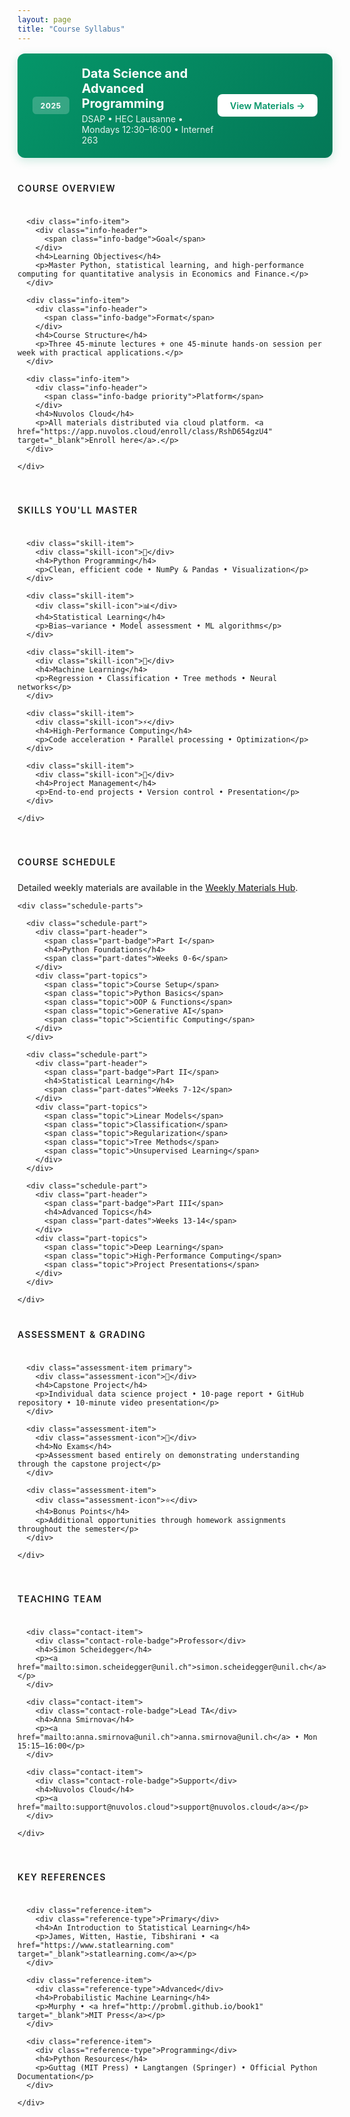 ```yaml
---
layout: page
title: "Course Syllabus"
---
```


<div class="syllabus">

  <!-- Course Overview Banner -->
  <div class="course-banner">
    <div class="course-content">
      <span class="course-label">2025</span>
      <div class="course-info">
        <h2>Data Science and Advanced Programming</h2>
        <p>DSAP • HEC Lausanne • Mondays 12:30–16:00 • Internef 263</p>
      </div>
    </div>
    <a href="{{ '/weekly-materials' | relative_url }}" class="course-btn">View Materials →</a>
  </div>

  <!-- Course Information -->
  <section class="syllabus-section">
    <h3 class="section-title">Course Overview</h3>
    <div class="info-grid">
      
      <div class="info-item">
        <div class="info-header">
          <span class="info-badge">Goal</span>
        </div>
        <h4>Learning Objectives</h4>
        <p>Master Python, statistical learning, and high-performance computing for quantitative analysis in Economics and Finance.</p>
      </div>

      <div class="info-item">
        <div class="info-header">
          <span class="info-badge">Format</span>
        </div>
        <h4>Course Structure</h4>
        <p>Three 45-minute lectures + one 45-minute hands-on session per week with practical applications.</p>
      </div>

      <div class="info-item">
        <div class="info-header">
          <span class="info-badge priority">Platform</span>
        </div>
        <h4>Nuvolos Cloud</h4>
        <p>All materials distributed via cloud platform. <a href="https://app.nuvolos.cloud/enroll/class/RshD654gzU4" target="_blank">Enroll here</a>.</p>
      </div>

    </div>
  </section>

  <!-- Key Skills Section -->
  <section class="syllabus-section">
    <h3 class="section-title">Skills You'll Master</h3>
    <div class="skills-grid">
      
      <div class="skill-item">
        <div class="skill-icon">🐍</div>
        <h4>Python Programming</h4>
        <p>Clean, efficient code • NumPy & Pandas • Visualization</p>
      </div>

      <div class="skill-item">
        <div class="skill-icon">📊</div>
        <h4>Statistical Learning</h4>
        <p>Bias–variance • Model assessment • ML algorithms</p>
      </div>

      <div class="skill-item">
        <div class="skill-icon">🧠</div>
        <h4>Machine Learning</h4>
        <p>Regression • Classification • Tree methods • Neural networks</p>
      </div>

      <div class="skill-item">
        <div class="skill-icon">⚡</div>
        <h4>High-Performance Computing</h4>
        <p>Code acceleration • Parallel processing • Optimization</p>
      </div>

      <div class="skill-item">
        <div class="skill-icon">🎯</div>
        <h4>Project Management</h4>
        <p>End-to-end projects • Version control • Presentation</p>
      </div>

    </div>
  </section>

  <!-- Course Schedule -->
  <section class="syllabus-section">
    <h3 class="section-title">Course Schedule</h3>
    <p>Detailed weekly materials are available in the <a href="{{ '/weekly-materials' | relative_url }}">Weekly Materials Hub</a>.</p>
    
    <div class="schedule-parts">
      
      <div class="schedule-part">
        <div class="part-header">
          <span class="part-badge">Part I</span>
          <h4>Python Foundations</h4>
          <span class="part-dates">Weeks 0-6</span>
        </div>
        <div class="part-topics">
          <span class="topic">Course Setup</span>
          <span class="topic">Python Basics</span>
          <span class="topic">OOP & Functions</span>
          <span class="topic">Generative AI</span>
          <span class="topic">Scientific Computing</span>
        </div>
      </div>

      <div class="schedule-part">
        <div class="part-header">
          <span class="part-badge">Part II</span>
          <h4>Statistical Learning</h4>
          <span class="part-dates">Weeks 7-12</span>
        </div>
        <div class="part-topics">
          <span class="topic">Linear Models</span>
          <span class="topic">Classification</span>
          <span class="topic">Regularization</span>
          <span class="topic">Tree Methods</span>
          <span class="topic">Unsupervised Learning</span>
        </div>
      </div>

      <div class="schedule-part">
        <div class="part-header">
          <span class="part-badge">Part III</span>
          <h4>Advanced Topics</h4>
          <span class="part-dates">Weeks 13-14</span>
        </div>
        <div class="part-topics">
          <span class="topic">Deep Learning</span>
          <span class="topic">High-Performance Computing</span>
          <span class="topic">Project Presentations</span>
        </div>
      </div>

    </div>
  </section>

  <!-- Assessment & Grading -->
  <section class="syllabus-section">
    <h3 class="section-title">Assessment & Grading</h3>
    <div class="assessment-grid">
      
      <div class="assessment-item primary">
        <div class="assessment-icon">🎯</div>
        <h4>Capstone Project</h4>
        <p>Individual data science project • 10-page report • GitHub repository • 10-minute video presentation</p>
      </div>

      <div class="assessment-item">
        <div class="assessment-icon">📝</div>
        <h4>No Exams</h4>
        <p>Assessment based entirely on demonstrating understanding through the capstone project</p>
      </div>

      <div class="assessment-item">
        <div class="assessment-icon">⭐</div>
        <h4>Bonus Points</h4>
        <p>Additional opportunities through homework assignments throughout the semester</p>
      </div>

    </div>
  </section>

  <!-- Contact Information -->
  <section class="syllabus-section">
    <h3 class="section-title">Teaching Team</h3>
    <div class="contact-grid">
      
      <div class="contact-item">
        <div class="contact-role-badge">Professor</div>
        <h4>Simon Scheidegger</h4>
        <p><a href="mailto:simon.scheidegger@unil.ch">simon.scheidegger@unil.ch</a></p>
      </div>

      <div class="contact-item">
        <div class="contact-role-badge">Lead TA</div>
        <h4>Anna Smirnova</h4>
        <p><a href="mailto:anna.smirnova@unil.ch">anna.smirnova@unil.ch</a> • Mon 15:15–16:00</p>
      </div>

      <div class="contact-item">
        <div class="contact-role-badge">Support</div>
        <h4>Nuvolos Cloud</h4>
        <p><a href="mailto:support@nuvolos.cloud">support@nuvolos.cloud</a></p>
      </div>

    </div>
  </section>

  <!-- References -->
  <section class="syllabus-section">
    <h3 class="section-title">Key References</h3>
    <div class="references-grid">
      
      <div class="reference-item">
        <div class="reference-type">Primary</div>
        <h4>An Introduction to Statistical Learning</h4>
        <p>James, Witten, Hastie, Tibshirani • <a href="https://www.statlearning.com" target="_blank">statlearning.com</a></p>
      </div>

      <div class="reference-item">
        <div class="reference-type">Advanced</div>
        <h4>Probabilistic Machine Learning</h4>
        <p>Murphy • <a href="http://probml.github.io/book1" target="_blank">MIT Press</a></p>
      </div>

      <div class="reference-item">
        <div class="reference-type">Programming</div>
        <h4>Python Resources</h4>
        <p>Guttag (MIT Press) • Langtangen (Springer) • Official Python Documentation</p>
      </div>

    </div>
  </section>

</div>

<style>
/* Syllabus Page Layout - Using Weekly Hub Patterns */
.syllabus {
  max-width: 1200px;
  margin: 0 auto;
}

/* Course Banner - Similar to Current Week Banner */
.course-banner {
  background: linear-gradient(135deg, #059669 0%, #047857 100%);
  border-radius: 0.75rem;
  padding: 1.25rem 1.5rem;
  display: flex;
  align-items: center;
  justify-content: space-between;
  margin-bottom: 2.5rem;
  margin-top: 1rem;
  box-shadow: 0 4px 15px rgba(5, 150, 105, 0.2);
}

.course-content {
  display: flex;
  align-items: center;
  gap: 1.25rem;
}

.course-label {
  background: rgba(255, 255, 255, 0.2);
  color: white;
  padding: 0.4rem 0.8rem;
  border-radius: 0.375rem;
  font-size: 0.75rem;
  font-weight: 700;
  letter-spacing: 0.05em;
}

.course-info h2 {
  color: white;
  font-size: 1.25rem;
  margin: 0 0 0.25rem 0;
}

.course-info p {
  color: rgba(255, 255, 255, 0.9);
  margin: 0;
  font-size: 0.875rem;
}

.course-btn {
  background: white;
  color: #059669;
  padding: 0.6rem 1.25rem;
  border-radius: 0.5rem;
  text-decoration: none;
  font-weight: 600;
  font-size: 0.9rem;
  transition: all 0.2s ease;
  white-space: nowrap;
}

.course-btn:hover {
  transform: translateX(2px);
  box-shadow: 0 2px 8px rgba(0, 0, 0, 0.15);
  text-decoration: none;
  color: #059669;
}

/* Section Layout */
.syllabus-section {
  margin-bottom: 2.5rem;
}

.section-title {
  color: var(--text-secondary);
  font-size: 0.875rem;
  font-weight: 600;
  text-transform: uppercase;
  letter-spacing: 0.1em;
  margin: 0 0 1rem 0;
  padding-bottom: 0.5rem;
  border-bottom: 1px solid var(--border-color);
}

/* Grid Layouts */
.info-grid,
.skills-grid,
.assessment-grid,
.contact-grid,
.references-grid {
  display: grid;
  grid-template-columns: repeat(auto-fit, minmax(240px, 1fr));
  gap: 1rem;
}

.skills-grid {
  grid-template-columns: repeat(auto-fit, minmax(200px, 1fr));
}

/* Item Styles */
.info-item,
.skill-item,
.assessment-item,
.contact-item,
.reference-item {
  background: var(--background-color);
  border: 1px solid var(--border-color);
  border-radius: 0.5rem;
  padding: 1rem;
  transition: all 0.2s ease;
  position: relative;
  overflow: hidden;
}

.info-item:hover,
.skill-item:hover,
.assessment-item:hover,
.contact-item:hover,
.reference-item:hover {
  border-color: var(--primary-color);
  transform: translateY(-2px);
  box-shadow: 0 4px 12px rgba(0, 0, 0, 0.08);
}

.info-item::before,
.skill-item::before,
.assessment-item::before,
.contact-item::before,
.reference-item::before {
  content: '';
  position: absolute;
  top: 0;
  left: 0;
  width: 3px;
  height: 100%;
  background: var(--primary-color);
  transform: scaleY(0);
  transition: transform 0.2s ease;
}

.info-item:hover::before,
.skill-item:hover::before,
.assessment-item:hover::before,
.contact-item:hover::before,
.reference-item:hover::before {
  transform: scaleY(1);
}

/* Headers and Icons */
.info-header,
.contact-header {
  margin-bottom: 0.5rem;
}

.info-badge,
.contact-role-badge,
.reference-type {
  background: var(--primary-color);
  color: white;
  padding: 0.2rem 0.5rem;
  border-radius: 0.25rem;
  font-size: 0.75rem;
  font-weight: 600;
}

.info-badge.priority {
  background: #10b981;
}

.skill-icon,
.assessment-icon {
  font-size: 1.5rem;
  margin-bottom: 0.75rem;
  display: block;
}

/* Item Content */
.info-item h4,
.skill-item h4,
.assessment-item h4,
.contact-item h4,
.reference-item h4 {
  font-size: 0.95rem;
  font-weight: 600;
  color: var(--text-primary);
  margin: 0 0 0.5rem 0;
  line-height: 1.3;
}

.info-item p,
.skill-item p,
.assessment-item p,
.contact-item p,
.reference-item p {
  font-size: 0.8rem;
  color: var(--text-secondary);
  margin: 0;
  line-height: 1.4;
}

/* Special States */
.assessment-item.primary {
  border-color: #3b82f6;
  background: linear-gradient(135deg, #eff6ff 0%, var(--background-color) 100%);
}

/* Schedule Parts */
.schedule-parts {
  display: grid;
  grid-template-columns: repeat(auto-fit, minmax(280px, 1fr));
  gap: 1rem;
}

.schedule-part {
  background: var(--background-color);
  border: 1px solid var(--border-color);
  border-radius: 0.5rem;
  padding: 1rem;
  transition: all 0.2s ease;
  position: relative;
  overflow: hidden;
}

.schedule-part:hover {
  border-color: var(--primary-color);
  transform: translateY(-2px);
  box-shadow: 0 4px 12px rgba(0, 0, 0, 0.08);
}

.schedule-part::before {
  content: '';
  position: absolute;
  top: 0;
  left: 0;
  width: 3px;
  height: 100%;
  background: var(--primary-color);
  transform: scaleY(0);
  transition: transform 0.2s ease;
}

.schedule-part:hover::before {
  transform: scaleY(1);
}

.part-header {
  display: flex;
  align-items: center;
  justify-content: space-between;
  margin-bottom: 0.75rem;
}

.part-badge {
  background: var(--primary-color);
  color: white;
  padding: 0.2rem 0.5rem;
  border-radius: 0.25rem;
  font-size: 0.75rem;
  font-weight: 600;
}

.part-header h4 {
  font-size: 0.95rem;
  font-weight: 600;
  color: var(--text-primary);
  margin: 0;
  flex: 1;
  text-align: center;
}

.part-dates {
  color: var(--text-secondary);
  font-size: 0.75rem;
  font-weight: 500;
}

.part-topics {
  display: flex;
  flex-wrap: wrap;
  gap: 0.25rem;
}

.topic {
  background: var(--surface-color);
  color: var(--text-secondary);
  padding: 0.2rem 0.4rem;
  border-radius: 0.25rem;
  font-size: 0.7rem;
  font-weight: 500;
}

/* Mobile Responsive */
@media (max-width: 768px) {
  .course-banner {
    flex-direction: column;
    text-align: center;
    gap: 1rem;
  }
  
  .course-content {
    flex-direction: column;
  }
  
  .info-grid,
  .skills-grid,
  .assessment-grid,
  .contact-grid,
  .references-grid,
  .schedule-parts {
    grid-template-columns: 1fr;
  }
  
  .part-header {
    flex-direction: column;
    align-items: flex-start;
    gap: 0.5rem;
  }
  
  .part-header h4 {
    text-align: left;
  }
}
</style>

